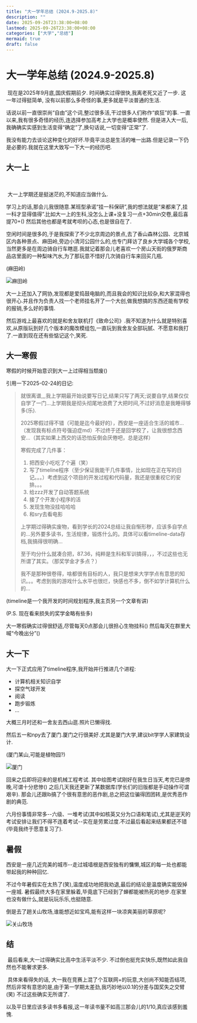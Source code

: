 ```yaml
---
title: "大一学年总结 (2024.9-2025.8)"
description: ""
date: 2025-09-26T23:38:00+08:00
lastmod: 2025-09-26T23:38:00+08:00
categories: ["大学","总结"]
mermaid: true
draft: false
---
```

# 大一学年总结 (2024.9-2025.8)

​	现在是2025年9月底,国庆假期前夕. 时间确实过得很快,我离老死又近了一步. 这一年过得挺简单, 没有以前那么多奇怪的事,更多就是平淡普通的生活.

​	话说以前一直很崇尚“自由”这个词,整过很多活,干过很多人们称作“疯狂”的事. 一直以来,我有很多奇怪的经历,连选择参加高考上大学也是概率使然. 但是进入大一后,我确确实实感到生活变得“确定”了,换句话说,一切变得“正常”了. <span class="secret-placeholder" data-id="54f11c83a1db5a4298c3a162ac30cfd170452e3b38e1b346e87ec07f409aa658"></span>

​	我没有能力去谈论这种变化的好坏.毕竟平淡总是生活的唯一出路.<span class="secret-placeholder" data-id="0eaf4c8c2c1e474c183f9cd75c709cc3333c7d1bc0b80173005b5020b052e1a3"></span>但是记录一下仍是必要的.我就在这里大致写一下大一的经历吧.

## 大一上

​	<span class="secret-placeholder" data-id="d3de98c1c1bd1d6722d7e84ce1fc85e7d59bb311f4f430f7c54c1025cb3b62d8"></span>

​	大一上学期还是挺迷茫的,不知道应当做什么.

​	学习上的话,那会儿我很随意.某班型承诺“挂一科保研”,我的想法就是“来都来了,挂一科才显得值得”.比如大一上的生科,没怎么上课+没复习一点+30min交卷,最后喜提70+() 然后其他也都是考就考呗的心态,也是很自在了.

​	空闲时间是很多的,于是我探索了不少北京周边的景点,去了香山森林公园、北京城区内各种景点、麻田岭,旁边小清河公园什么的,也专门拜访了良乡大学城各个学校,当然更多是在周边骑自行车瞎逛.我就记着那会儿老喜欢一个房山天街的俄罗斯商品店里面的一种梨味汽水,为了那玩意不惜好几次骑自行车来回买几瓶.

(麻田岭)

![麻田岭](https://blog-cdn.yht.life/blog/202509262347467.jpg)

​	大一上还加入了网协,发现都是爱捣鼓电脑的,而且我会的知识比较杂,和大家混得也很开心.并且作为负责人找一个老师挂名开了一个大创,做我想搞的东西还能有学校的报销,多么好的事情.

​	然后游戏上最喜欢的就是和舍友联机打《致命公司》.我不知道为什么就是特别喜欢,从原版玩到好几个版本的魔改模组包,一直玩到我舍友全部玩腻、不愿意和我打了.一直到现在还有些惦记这个,笑死.



## 大一寒假

寒假的时候开始意识到大一上过得相当颓废() 

引用一下2025-02-24的日记:

>  就很离谱,,,我上学期最开始说要写日记,结果只写了两天;说要自学,结果仅仅自学了一门...上学期我是彻头彻尾地浪费了大把时间,不过好消息是我睡得够多(乐).
>
>   2025寒假过得不错（可能是迄今最好的），西安是一座适合生活的城市...（发现我有标点符号强迫症md）不过终于还是回学校了，让我很想念西安...（其实如果上西交的话恐怕反倒会厌倦吧，总是这样）
>
>   寒假完成了几件事：
>
> 1. 把西安小吃吃了个遍（笑）
> 2. 写了timeline程序（至少保证我能干几件事情，比如现在正在写的日记。。。）考虑到这个项目的开发过程和代码量，我还是很重视它的安排。。。
> 3. 给zzz开发了自动答题系统 
> 4. 接了个开发小程序的活 
> 5. 发现生物没挂哈哈哈
> 6. 和sry去看电影
>
>   上学期过得确实废物，看到学长的2024总结让我自惭形秽，应该多自学点的...另外要多读书，生活规律，锻炼什么的。具体可以看timeline-data存档,我搞得很明确...
>
>   至于均分什么就凑合把，87.36，纯粹是生科和军训搞得，，，不过这些也无所谓了其实。（那奖学金才多点？）
>
>   我不是那种很卷得，啥都很有目标的人，我只是想来大学学点有意思的知识。。。考虑到我的游戏什么水平也很烂，快感也不多，倒不如学计算机什么的...

(timeline是一个我开发的时间规划程序,我主页另一个文章有讲)

(P.S. 现在看来损失的奖学金略有些多)

大一寒假确实过得很舒适,尽管每天0点那会儿很担心生物挂科() 然后每天在群里大喊“今晚出分”()

## 大一下

大一下正式应用了timeline程序,我开始并行推进几个进程:

+ 计算机相关知识自学
+ 探空气球开发
+ 阅读
+ 跑步锻炼
+ ...

大概三月时还和一舍友去西山逛.照片已懒得找.

然后五一和npy去了厦门.<span class="secret-placeholder" data-id="4db7a1d07928d0644c6288f61680694a3b541cf147dd537353d290dcac626138"></span>厦门之行很美好.尤其是厦门大学,建议bit学学人家建筑设计.

(厦门某山,可能是植物园?)

![厦门](https://blog-cdn.yht.life/blog/202509262347468.jpg)

回来之后即将迎来的是机械工程考试. 其中绘图考试刚好在我生日当天,考完已是傍晚,可谓十分悲惨() 之后几天我还更新了某数据库(学长们的旧版都是手动操作可谓艰辛). 那会儿还跟lb搞了个很有意思的恶作剧,总之把这位骗得团团转,是优秀恶作剧的典范.

六月份事情非常多--六级、一堆考试(其中如核英又分为口语和笔试),尤其是逆天的考试安排让我们不得不连着考试--实在是劳累过度.不过最后看起来结果都还不错(毕竟我终于愿意复习了).

## 暑假

西安是一座几近完美的城市--走过城墙根是西安独有的慵懒,城区的每一处也都能带起我的种种回忆.

不过今年暑假实在太热了(笑),温度成功地把我劝退,最后的结论是温度确实能毁掉一座城. 暑假最终大多在家里躲着,毕竟底下已经到了蝉都能被热死的地步.在家里也没有做什么,就是玩玩乐乐,也挺随意.

倒是去了趟关山牧场,谁能想近如宝鸡,能有这样一块凉爽美丽的草原呢?

![关山牧场](https://blog-cdn.yht.life/blog/202509262347469.jpeg)

## 结

​	最后看来,大一过得确实比高中生活平淡不少. 不过倒也挺充实快乐,既然如此我自然也不能奢求更多.  

​	具体来看得失的话, 大一我在竞赛上混了个互联网+的玩意,大创尚不知能否结项,然后非常有意思的是,由于第一学期太差劲,我巧妙地以0.1的分差与国奖失之交臂(笑) 不过这些确实无所谓了. 

​	以及平日里应该多读书多看报,这一年读书量不如高三那会儿的1/10,真应该感到羞愧.